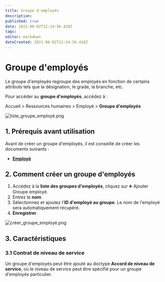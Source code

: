 ```yaml
---
title: Groupe d'employés
description: 
published: true
date: 2021-06-02T12:24:56.410Z
tags: 
editor: markdown
dateCreated: 2021-06-02T12:24:56.410Z
---
```


# Groupe d'employés

Le groupe d'employés regroupe des employés en fonction de certains attributs tels que la désignation, le grade, la branche, etc.

Pour accéder au **groupe d'employés**, accédez à :

Accueil > Ressources humaines > Employé > **Groupe d'employés**

![liste_groupe_employé.png](/content/rh/employee-group/liste_groupe_employé.png)

## 1. Prérequis avant utilisation

Avant de créer un groupe d'employés, il est conseillé de créer les documents suivants :

- **[Employé](/rh/employee)**

## 2. Comment créer un groupe d'employés

1. Accédez à la **liste des groupes d'employés**, cliquez sur :heavy_plus_sign: Ajouter Groupe employé.
2. Entrez le **nom**.
3. Sélectionnez et ajoutez l'**ID d'employé au groupe**. Le nom de l'employé sera automatiquement récupéré.
4. **Enregistrer**.

![créer_groupe_employé.png](/content/rh/employee-group/créer_groupe_employé.png)

## 3. Caractéristiques

### 3.1 Contrat de niveau de service

Un groupe d'employés peut être ajouté au doctype **Accord de niveau de service**, où le niveau de service peut être spécifié pour un groupe d'employés particulier.

